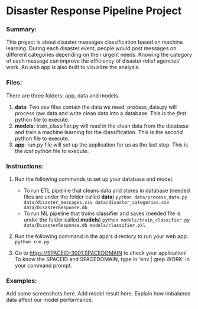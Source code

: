 # Disaster Response Pipeline Project
### Summary:
This project is about disaster messages classification based on machine learning. During each disaster event, people would post messages on different categories depending on their urgent needs. Knowing the category of each message can improve the efficiency of disaster relief agencies' work. An web app is also built to visualize the analysis.
### Files:
There are three folders: app, data and models.
1. **data**: Two csv files contain the data we need. process_data.py will process raw data and write clean data into a database. This is the *first* python file to execute.
2. **models**: train_classifier.py will read in the clean data from the database and train a machine learning for the classification. This is the *second* python file to execute.
3. **app**: run.py file will set up the application for us as the last step. This is the *last* python file to execute.
### Instructions:
1. Run the following commands to set up your database and model.

    - To run ETL pipeline that cleans data and stores in database (needed files are under the folder called **data**)
        `python data/process_data.py data/disaster_messages.csv data/disaster_categories.csv data/DisasterResponse.db`
    - To run ML pipeline that trains classifier and saves (needed file is under the folder called **models**)
        `python models/train_classifier.py data/DisasterResponse.db models/classifier.pkl`

2. Run the following command in the app's directory to run your web app.
    `python run.py`

3. Go to https://SPACEID-3001.SPACEDOMAIN to check your application! To know the SPACEID and SPACEDOMAIN, type in 'env | grep WORK' in your command prompt.
### Examples:
Add some screenshots here.
Add model result here.
Explain how imbalance data affect our model performance.
